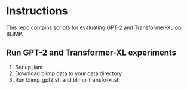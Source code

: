 # Instructions
This repo contains scripts for evaluating GPT-2 and Transformer-XL on BLiMP.



## Run GPT-2 and Transformer-XL experiments
1. Set up jiant
2. Download blimp data to your data directory
3. Run blimp_gpt2.sh and blimp_transfo-xl.sh



